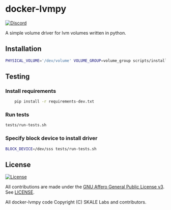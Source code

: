 # docker-lvmpy

[![Discord](https://img.shields.io/discord/534485763354787851.svg)](https://discord.gg/vvUtWJB)

A simple volume driver for lvm volumes written in python.

## Installation

```bash
PHYSICAL_VOLUME='/dev/volume' VOLUME_GROUP=volume_group scripts/install.sh
```

## Testing
### Install requirements
```bash
    pip install -r requirements-dev.txt
```

### Run tests
```bash
tests/run-tests.sh
```

### Specify block device to install driver
```bash
BLOCK_DEVICE=/dev/sss tests/run-tests.sh
```

## License

[![License](https://img.shields.io/github/license/skalenetwork/docker-lvmpy.svg)](LICENSE)

All contributions are made under the [GNU Affero General Public License v3](https://www.gnu.org/licenses/agpl-3.0.en.html). See [LICENSE](LICENSE).

All docker-lvmpy code Copyright (C) SKALE Labs and contributors.